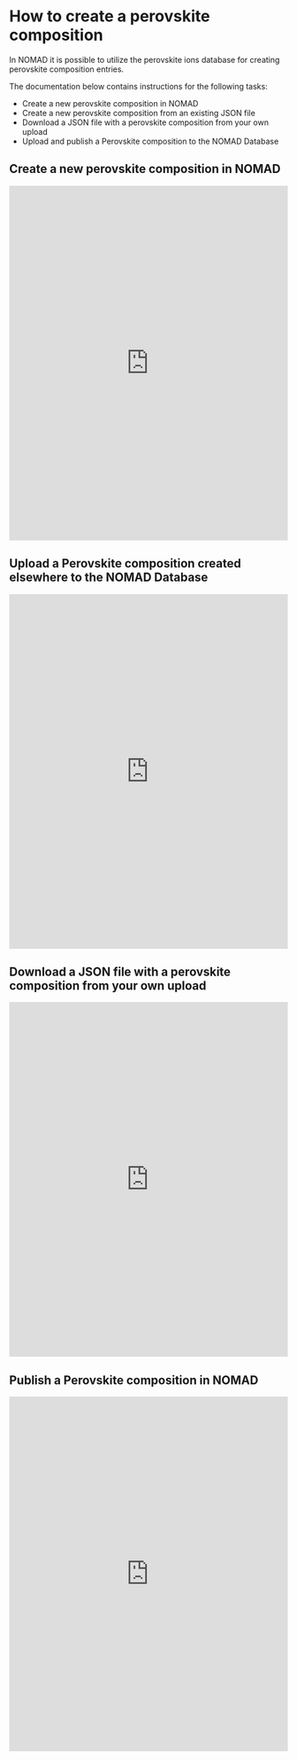 # How to create a perovskite composition
In NOMAD it is possible to utilize the perovskite ions database for creating perovskite composition entries.

The documentation below contains instructions for the following tasks:

- Create a new perovskite composition in NOMAD
- Create a new perovskite composition from an existing JSON file
- Download a JSON file with a perovskite composition from your own upload
- Upload and publish a Perovskite composition to the NOMAD Database



<!-- A standardized perovskite composition entry can be created using the ions database.
To create one you would need to follow the steps below in which we will create a Cs<sub>0.05</sub>FA<sub>0.76</sub>MA<sub>0.16</sub>PbBr<sub>1.5</sub>I<sub>1.5</sub>
composition entry: -->

<!-- <iframe src="https://scribehow.com/embed/How_to_Create_a_New_Perovskite_Composition_Upload__HdNr9pn5S_2jFM5Ii4FYkA?removeLogo=true" width="100%" height="640" allowfullscreen frameborder="0"></iframe> -->

## Create a new perovskite composition in NOMAD
<iframe src="https://scribehow.com/shared/Create_a_perovskite_composition_file_in_NOMAD__vKN4StPRTfSEHLIDEYB2Dg" width="100%" height="640" allowfullscreen frameborder="0"></iframe>

## Upload a Perovskite composition created elsewhere to the NOMAD Database
<iframe src="https://scribehow.com/shared/Create_a_perovskite_composition_from_file__4eYs7X3_Seili_MUsb7v2w" width="100%" height="640" allowfullscreen frameborder="0"></iframe>

## Download a JSON file with a perovskite composition from your own upload
<iframe src="https://scribehow.com/shared/Download_a_JSON_file_with_a_perovksite_composition_from_own_upload__sT5TFXMWQw-XOn9zacWOzA" width="100%" height="640" allowfullscreen frameborder="0"></iframe>


## Publish a Perovskite composition in NOMAD
<iframe src="https://scribehow.com/shared/How_To_Publish_Data_on_NOMAD__RZKTrs-1RcmQ49VcsJ1dRQ" width="100%" height="640" allowfullscreen frameborder="0"></iframe>




